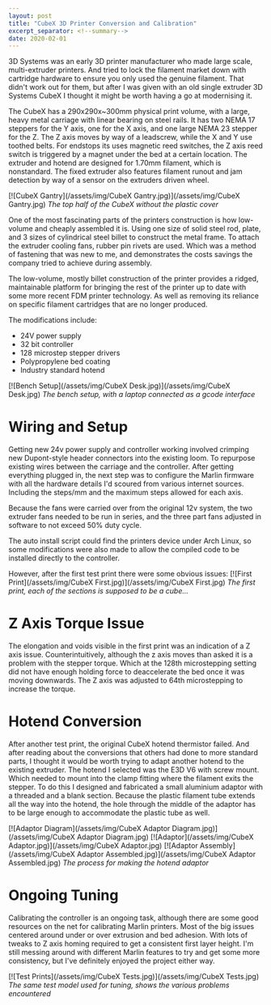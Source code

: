 ```yaml
---
layout: post
title: "CubeX 3D Printer Conversion and Calibration"
excerpt_separator: <!--summary-->
date: 2020-02-01
---
```

3D Systems was an early 3D printer manufacturer who made large scale, multi-extruder printers. And tried to lock the filament market down with cartridge hardware to ensure you only used the genuine filament.
That didn't work out for them, but after I was given with an old single extruder 3D Systems CubeX I thought it might be worth having a go at modernising it.
 <!--summary-->

The CubeX has a 290x290x~300mm physical print volume, with a large, heavy metal carriage with linear bearing on steel rails. It has two NEMA 17 steppers for the Y axis, one for the X axis, and one large NEMA 23 stepper for the Z. The Z axis moves by way of a leadscrew, while the X and Y use toothed belts. For endstops its uses magnetic reed switches, the Z axis reed switch is triggered by a magnet under the bed at a certain location. The extruder and hotend are designed for 1.70mm filament, which is nonstandard. The fixed extruder also features filament runout and jam detection by way of a sensor on the extruders driven wheel.

[![CubeX Gantry](/assets/img/CubeX Gantry.jpg)](/assets/img/CubeX Gantry.jpg)
*The top half of the CubeX without the plastic cover*

One of the most fascinating parts of the printers construction is how low-volume and cheaply assembled it is. Using one size of solid steel rod, plate, and 3 sizes of cylindrical steel billet to construct the metal frame.
To attach the extruder cooling fans, rubber pin rivets are used. Which was a method of fastening that was new to me, and demonstrates the costs savings the company tried to achieve during assembly.

The low-volume, mostly billet construction of the printer provides a ridged, maintainable platform for bringing the rest of the printer up to date with some more recent FDM printer technology. As well as removing its reliance on specific filament cartridges that are no longer produced.

The modifications include:
* 24V power supply
* 32 bit controller
* 128 microstep stepper drivers
* Polypropylene bed coating
* Industry standard hotend

[![Bench Setup](/assets/img/CubeX Desk.jpg)](/assets/img/CubeX Desk.jpg)
*The bench setup, with a laptop connected as a gcode interface*

# Wiring and Setup
Getting new 24v power supply and controller working involved crimping new Dupont-style header connectors into the existing loom. To repurpose existing wires between the carriage and the controller.
After getting everything plugged in, the next step was to configure the Marlin firmware with all the hardware details I'd scoured from various internet sources. Including the steps/mm and the maximum steps allowed for each axis.

Because the fans were carried over from the original 12v system, the two extruder fans needed to be run in series, and the three part fans adjusted in software to not exceed 50% duty cycle.

The auto install script could find the printers device under Arch Linux, so some modifications were also made to allow the compiled code to be installed directly to the controller. 

However, after the first test print there were some obvious issues:
[![First Print](/assets/img/CubeX First.jpg)](/assets/img/CubeX First.jpg)
*The first print, each of the sections is supposed to be a cube...*

# Z Axis Torque Issue
The elongation and voids visible in the first print was an indication of a Z axis issue. Counterintuitively, although the z axis moves than asked it is a problem with the stepper torque. Which at the 128th microstepping setting did not have enough holding force to deaccelerate the bed once it was moving downwards. The Z axis was adjusted to 64th microstepping to increase the torque. 

# Hotend Conversion
After another test print, the original CubeX hotend thermistor failed. And after reading about the conversions that others had done to more standard parts, I thought it would be worth trying to adapt another hotend to the existing extruder.
The hotend I selected was the E3D V6 with screw mount. Which needed to mount into the clamp fitting where the filament exits the stepper. To do this I designed and fabricated a small aluminium adaptor with a threaded and a blank section.
Because the plastic filament tube extends all the way into the hotend, the hole through the middle of the adaptor has to be large enough to accommodate the plastic tube as well.

[![Adaptor Diagram](/assets/img/CubeX Adaptor Diagram.jpg)](/assets/img/CubeX Adaptor Diagram.jpg)
[![Adaptor](/assets/img/CubeX Adaptor.jpg)](/assets/img/CubeX Adaptor.jpg)
[![Adaptor Assembly](/assets/img/CubeX Adaptor Assembled.jpg)](/assets/img/CubeX Adaptor Assembled.jpg)
*The process for making the hotend adaptor*

# Ongoing Tuning
Calibrating the controller is an ongoing task, although there are some good resources on the net for calibrating Marlin printers.
Most of the big issues centered around under or over extrusion and bed adhesion. With lots of tweaks to Z axis homing required to get a consistent first layer height. 
I'm still messing around with different Marlin features to try and get some more consistency, but I've definitely enjoyed the project either way.

[![Test Prints](/assets/img/CubeX Tests.jpg)](/assets/img/CubeX Tests.jpg)
*The same test model used for tuning, shows the various problems encountered*